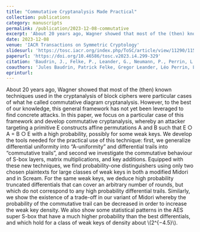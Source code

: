 ```yaml
---
title: "Commutative Cryptanalysis Made Practical"
collection: publications
category: manuscripts
permalink: /publication/2023-12-08-commutative
excerpt: 'About 20 years ago, Wagner showed that most of the (then) known techniques used in the cryptanalysis of block ciphers were particular cases of what he called commutative diagram cryptanalysis. However, to the best of our knowledge, this general framework has not yet been leveraged to find concrete attacks. In this paper, we focus on a particular case of this framework and develop commutative cryptanalysis, whereby an attacker targeting a primitive E constructs affine permutations A and B such that E ○ A = B ○ E with a high probability, possibly for some weak keys. We develop the tools needed for the practical use of this technique: first, we generalize differential uniformity into “A-uniformity” and differential trails into “commutative trails”, and second we investigate the commutative behaviour of S-box layers, matrix multiplications, and key additions. Equipped with these new techniques, we find probability-one distinguishers using only two chosen plaintexts for large classes of weak keys in both a modified Midori and in Scream. For the same weak keys, we deduce high probability truncated differentials that can cover an arbitrary number of rounds, but which do not correspond to any high probability differential trails. Similarly, we show the existence of a trade-off in our variant of Midori whereby the probability of the commutative trail can be decreased in order to increase the weak key density. We also show some statistical patterns in the AES super S-box that have a much higher probability than the best differentials, and which hold for a class of weak keys of density about \\(2^{−4.5}\\).'
date: 2023-12-08
venue: 'IACR Transactions on Symmetric Cryptology'
slidesurl: 'https://tosc.iacr.org/index.php/ToSC/article/view/11290/11534'
paperurl: 'https://doi.org/10.46586/tosc.v2023.i4.299-329'
citation: 'Baudrin, J., Felke, P., Leander, G., Neumann, P., Perrin, L., & Stennes, L. (2023). Commutative Cryptanalysis Made Practical. IACR Transactions on Symmetric Cryptology, 2023(4), 299-329. https://doi.org/10.46586/tosc.v2023.i4.299-329'
coauthors: 'Jules Baudrin, Patrick Felke, Gregor Leander, Léo Perrin, Lukas Stennes'
eprinturl: 
---
```


About 20 years ago, Wagner showed that most of the (then) known techniques used in the cryptanalysis of block ciphers were particular cases of what he called commutative diagram cryptanalysis. However, to the best of our knowledge, this general framework has not yet been leveraged to find concrete attacks.
In this paper, we focus on a particular case of this framework and develop commutative cryptanalysis, whereby an attacker targeting a primitive E constructs affine permutations A and B such that E ○ A = B ○ E with a high probability, possibly for some weak keys. We develop the tools needed for the practical use of this technique: first, we generalize differential uniformity into “A-uniformity” and differential trails into “commutative trails”, and second we investigate the commutative behaviour of S-box layers, matrix multiplications, and key additions.
Equipped with these new techniques, we find probability-one distinguishers using only two chosen plaintexts for large classes of weak keys in both a modified Midori and in Scream. For the same weak keys, we deduce high probability truncated differentials that can cover an arbitrary number of rounds, but which do not correspond to any high probability differential trails. Similarly, we show the existence of a trade-off in our variant of Midori whereby the probability of the commutative trail can be decreased in order to increase the weak key density. We also show some statistical patterns in the AES super S-box that have a much higher probability than the best differentials, and which hold for a class of weak keys of density about \\(2^{−4.5}\\).
